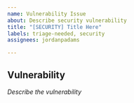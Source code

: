 ```yaml
---
name: Vulnerability Issue
about: Describe security vulnerability
title: "[SECURITY] Title Here"
labels: triage-needed, security
assignees: jordanpadams

---
```


## Vulnerability
_Describe the vulnerability_
